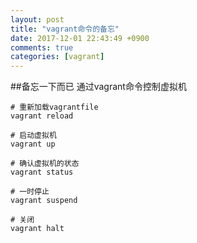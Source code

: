 ```yaml
---
layout: post
title: "vagrant命令的备忘"
date: 2017-12-01 22:43:49 +0900
comments: true
categories: [vagrant]
---
```

##备忘一下而已
通过vagrant命令控制虚拟机
```
# 重新加载vagrantfile
vagrant reload

# 启动虚拟机
vagrant up

# 确认虚拟机的状态
vagrant status

# 一时停止
vagrant suspend

# 关闭
vagrant halt

```
